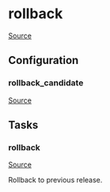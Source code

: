 <!-- DO NOT EDIT THIS FILE! -->
<!-- Instead edit recipe/deploy/rollback.php -->
<!-- Then run bin/docgen -->

# rollback

[Source](/recipe/deploy/rollback.php)




## Configuration
### rollback_candidate
[Source](https://github.com/deployphp/deployer/blob/master/recipe/deploy/rollback.php#L7)






## Tasks

### rollback
[Source](https://github.com/deployphp/deployer/blob/master/recipe/deploy/rollback.php#L39)

Rollback to previous release.




